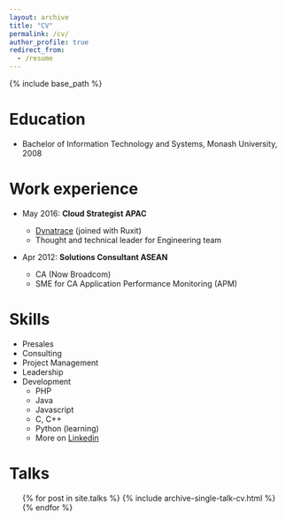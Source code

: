 ```yaml
---
layout: archive
title: "CV"
permalink: /cv/
author_profile: true
redirect_from:
  - /resume
---
```


{% include base_path %}

Education
======
* Bachelor of Information Technology and Systems, Monash University, 2008

Work experience
======
* May 2016: <b>Cloud Strategist APAC</b>
  * <a href="https://www.dynatrace.com">Dynatrace</a> (joined with Ruxit)
  * Thought and technical leader for Engineering team

* Apr 2012: <b>Solutions Consultant ASEAN</b>
  * CA (Now Broadcom)
  * SME for CA Application Performance Monitoring (APM)

  
Skills
======
* Presales
* Consulting
* Project Management
* Leadership
* Development
  * PHP
  * Java
  * Javascript
  * C, C++
  * Python (learning)
  * More on <a href="https://www.linkedin.com/in/brandon-neo/">Linkedin</a>
  
Talks
======
  <ul>{% for post in site.talks %}
    {% include archive-single-talk-cv.html %}
  {% endfor %}</ul>

